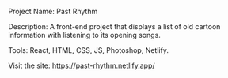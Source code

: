 Project Name: Past Rhythm

Description: A front-end project that displays a list of old cartoon information with listening to its opening songs.

Tools: React, HTML, CSS, JS, Photoshop, Netlify.

Visit the site: https://past-rhythm.netlify.app/
